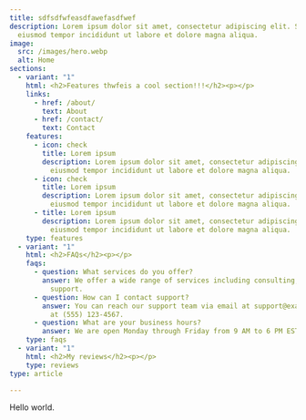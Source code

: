 ```yaml
---
title: sdfsdfwfeasdfawefasdfwef
description: Lorem ipsum dolor sit amet, consectetur adipiscing elit. Sed do
  eiusmod tempor incididunt ut labore et dolore magna aliqua.
image:
  src: /images/hero.webp
  alt: Home
sections:
  - variant: "1"
    html: <h2>Features thwfeis a cool section!!!</h2><p></p>
    links:
      - href: /about/
        text: About
      - href: /contact/
        text: Contact
    features:
      - icon: check
        title: Lorem ipsum
        description: Lorem ipsum dolor sit amet, consectetur adipiscing elit. Sed do
          eiusmod tempor incididunt ut labore et dolore magna aliqua.
      - icon: check
        title: Lorem ipsum
        description: Lorem ipsum dolor sit amet, consectetur adipiscing elit. Sed do
          eiusmod tempor incididunt ut labore et dolore magna aliqua.
      - title: Lorem ipsum
        description: Lorem ipsum dolor sit amet, consectetur adipiscing elit. Sed do
          eiusmod tempor incididunt ut labore et dolore magna aliqua.
    type: features
  - variant: "1"
    html: <h2>FAQs</h2><p></p>
    faqs:
      - question: What services do you offer?
        answer: We offer a wide range of services including consulting, development, and
          support.
      - question: How can I contact support?
        answer: You can reach our support team via email at support@example.com or phone
          at (555) 123-4567.
      - question: What are your business hours?
        answer: We are open Monday through Friday from 9 AM to 6 PM EST.
    type: faqs
  - variant: "1"
    html: <h2>My reviews</h2><p></p>
    type: reviews
type: article

---
```


Hello world.
